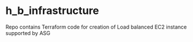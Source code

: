 # h_b_infrastructure
Repo contains Terraform code for creation of Load balanced EC2 instance supported by ASG
